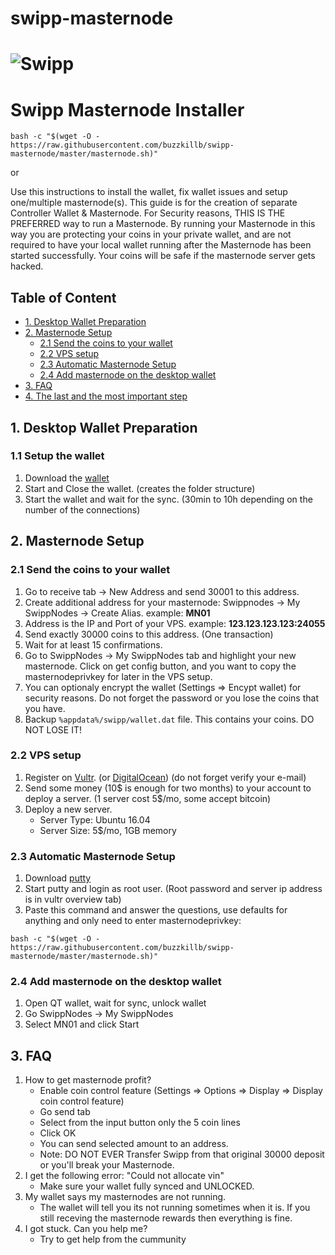 # swipp-masternode

# ![Swipp](https://camo.githubusercontent.com/fc303444c24b8e375823b3f45398780ba23cbb4e/687474703a2f2f7777772e7377697070636f696e2e636f6d2f696d616765732f6c6f676f2d732e706e67)
# Swipp Masternode Installer

```
bash -c "$(wget -O - https://raw.githubusercontent.com/buzzkillb/swipp-masternode/master/masternode.sh)"
```
or  

Use this instructions to install the wallet, fix wallet issues and setup one/multiple masternode(s).
This guide is for the creation of separate Controller Wallet & Masternode.
For Security reasons, THIS IS THE PREFERRED way to run a Masternode. By running your Masternode in this way you are protecting
your coins in your private wallet, and are not required to have your local wallet running after the Masternode has been started successfully.
Your coins will be safe if the masternode server gets hacked.

## Table of Content
* [1. Desktop Wallet Preparation](#1-desktop-wallet-preparation-)
* [2. Masternode Setup](#2-masternode-setup-)
	* [2.1 Send the coins to your wallet](#21-send-the-coins-to-your-wallet)
	* [2.2 VPS setup](#22-vps-setup)
	* [2.3 Automatic Masternode Setup](#23-automatic-masternode-setup)
	* [2.4 Add masternode on the desktop wallet](#24-add-masternode-on-the-desktop-wallet)
* [3. FAQ](#3-faq)
* [4. The last and the most important step](#4-the-last-and-the-most-important-step)

## 1. Desktop Wallet Preparation

### 1.1 Setup the wallet
1. Download the [wallet](https://github.com/teamswipp/swippcore)
1. Start and Close the wallet. (creates the folder structure)
1. Start the wallet and wait for the sync. (30min to 10h depending on the number of the connections)
	
## 2. Masternode Setup

### 2.1 Send the coins to your wallet
1. Go to receive tab -> New Address and send 30001 to this address.
1. Create additional address for your masternode: Swippnodes -> My SwippNodes -> Create Alias. example: **MN01**
1. Address is the IP and Port of your VPS. example: **123.123.123.123:24055**
1. Send exactly 30000 coins to this address. (One transaction)
1. Wait for at least 15 confirmations.
1. Go to SwippNodes -> My SwippNodes tab and highlight your new masternode. Click on get config button, and you want to copy the masternodeprivkey for later in the VPS setup.
1. You can optionaly encrypt the wallet (Settings => Encypt wallet) for security reasons. Do not forget the password or you lose the coins that you have.
1. Backup `%appdata%/swipp/wallet.dat` file. This contains your coins. DO NOT LOSE IT!

### 2.2 VPS setup
1. Register on [Vultr](https://www.vultr.com/?ref=7307426). (or [DigitalOcean](https://m.do.co/c/6dffa03c3628)) (do not forget verify your e-mail)
1. Send some money (10$ is enough for two months) to your account to deploy a server. (1 server cost 5$/mo, some accept bitcoin)
1. Deploy a new server.
    - Server Type: Ubuntu 16.04
    - Server Size: 5$/mo, 1GB memory

### 2.3 Automatic Masternode Setup

1. Download [putty](https://the.earth.li/~sgtatham/putty/latest/w64/putty-64bit-0.70-installer.msi)
1. Start putty and login as root user. (Root password and server ip address is in vultr overview tab)
1. Paste this command and answer the questions, use defaults for anything and only need to enter masternodeprivkey:
```
bash -c "$(wget -O - https://raw.githubusercontent.com/buzzkillb/swipp-masternode/master/masternode.sh)"
```

### 2.4 Add masternode on the desktop wallet

1. Open QT wallet, wait for sync, unlock wallet
1. Go SwippNodes -> My SwippNodes
1. Select MN01 and click Start

## 3. FAQ

1. How to get masternode profit?
	- Enable coin control feature (Settings => Options => Display => Display coin control feature)
	- Go send tab
	- Select from the input button only the 5 coin lines
	- Click OK
	- You can send selected amount to an address.
	- Note: DO NOT EVER Transfer Swipp from that original 30000 deposit or you'll break your Masternode.
1. I get the following error: "Could not allocate vin"
	- Make sure your wallet fully synced and UNLOCKED.
1. My wallet says my masternodes are not running.
	- The wallet will tell you its not running sometimes when it is. If you still receving the masternode rewards then everything is fine.
1. I got stuck. Can you help me?
	- Try to get help from the cummunity
